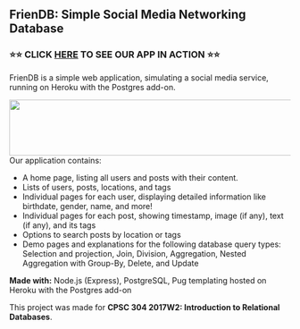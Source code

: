 ## FrienDB: Simple Social Media Networking Database

### ⭐️⭐️ CLICK [HERE](https://friendb.herokuapp.com/) TO SEE OUR APP IN ACTION ⭐️⭐️ ###

FrienDB is a simple web application, simulating a social media service, running on Heroku with the Postgres add-on.

<img align='right' width='600' height='100' src='https://github.com/kristenkwong/frienDB/blob/master/public/images/preview.gif?raw=true'>

Our application contains:
* A home page, listing all users and posts with their content.
* Lists of users, posts, locations, and tags
* Individual pages for each user, displaying detailed information like birthdate, gender, name, and more!
* Individual pages for each post, showing timestamp, image (if any), text (if any), and its tags
* Options to search posts by location or tags
* Demo pages and explanations for the following database query types: Selection and projection, Join, Division, Aggregation, Nested Aggregation with Group-By, Delete, and Update

**Made with:** Node.js (Express), PostgreSQL, Pug templating hosted on Heroku with the Postgres add-on

This project was made for **CPSC 304 2017W2: Introduction to Relational Databases**.
